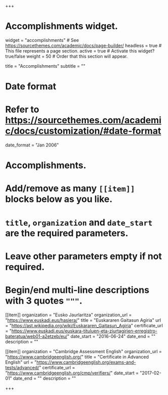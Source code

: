 +++
# Accomplishments widget.
widget = "accomplishments"  # See https://sourcethemes.com/academic/docs/page-builder/
headless = true  # This file represents a page section.
active = true  # Activate this widget? true/false
weight = 50  # Order that this section will appear.

title = "Accomplish&shy;ments"
subtitle = ""

# Date format
#   Refer to https://sourcethemes.com/academic/docs/customization/#date-format
date_format = "Jan 2006"

# Accomplishments.
#   Add/remove as many `[[item]]` blocks below as you like.
#   `title`, `organization` and `date_start` are the required parameters.
#   Leave other parameters empty if not required.
#   Begin/end multi-line descriptions with 3 quotes `"""`.

[[item]]
  organization = "Eusko Jaurlaritza"
  organization_url = "https://www.euskadi.eus/hasiera/"
  title = "Euskararen Gaitasun Agiria"
  url = "https://ast.wikipedia.org/wiki/Euskararen_Gaitasun_Agiria"
  certificate_url = "https://www.euskadi.eus/euskara-tituluen-eta-ziurtagirien-erregistro-bateratua/web01-a2etzeb/eu/"
  date_start = "2016-06-24"
  date_end = ""
  description = ""

[[item]]
  organization = "Cambridge Assessment English"
  organization_url = "https://www.cambridgeenglish.org/"
  title = "Certificate in Advanced English"
  url = "https://www.cambridgeenglish.org/exams-and-tests/advanced/"
  certificate_url = "https://www.cambridgeenglish.org/cmp/verifiers/"
  date_start = "2017-02-01"
  date_end = ""
  description = ""

+++
